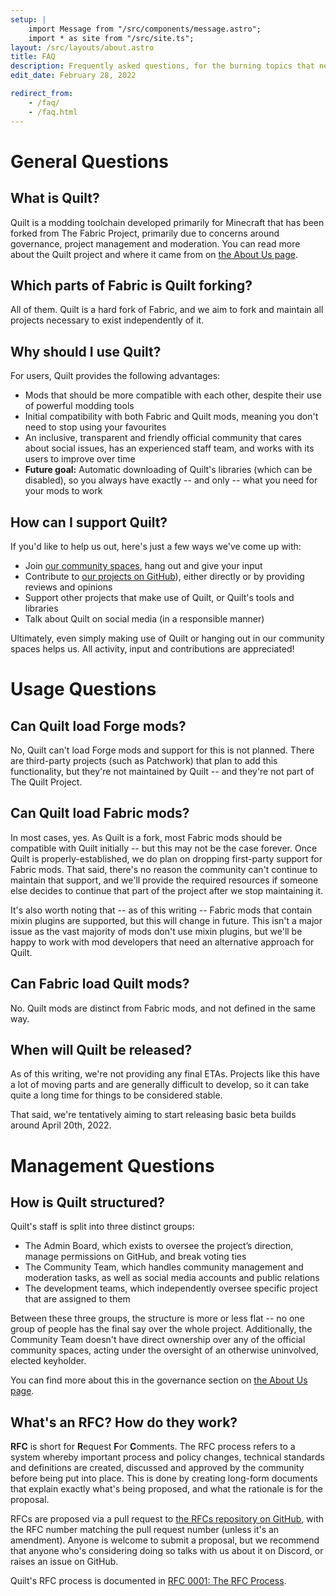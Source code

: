 ```yaml
---
setup: |
    import Message from "/src/components/message.astro";
    import * as site from "/src/site.ts";
layout: /src/layouts/about.astro
title: FAQ
description: Frequently asked questions, for the burning topics that need addressing regularly.
edit_date: February 28, 2022

redirect_from:
    - /faq/
    - /faq.html
---
```


# General Questions

<Message>

## What is Quilt?

Quilt is a modding toolchain developed primarily for Minecraft that has been forked from The Fabric Project, primarily
due to concerns around governance, project management and moderation. You can read more about the Quilt project and
where it came from on [the About Us page](/about/).

</Message>
<Message>

## Which parts of Fabric is Quilt forking?

All of them. Quilt is a hard fork of Fabric, and we aim to fork and maintain all projects necessary to exist
independently of it.

</Message>
<Message>

## Why should I use Quilt?

For users, Quilt provides the following advantages:

-   Mods that should be more compatible with each other, despite their use of powerful modding tools
-   Initial compatibility with both Fabric and Quilt mods, meaning you don't need to stop using your favourites
-   An inclusive, transparent and friendly official community that cares about social issues, has an experienced staff
    team, and works with its users to improve over time
-   **Future goal:** Automatic downloading of Quilt's libraries (which can be disabled), so you always have exactly --
    and only -- what you need for your mods to work

</Message>
<Message>

## How can I support Quilt?

If you'd like to help us out, here's just a few ways we've come up with:

-   Join [our community spaces](/community/), hang out and give your input
-   Contribute to <a href={site.github_link}>our projects on GitHub</a>), either directly or by providing reviews and
    opinions
-   Support other projects that make use of Quilt, or Quilt's tools and libraries
-   Talk about Quilt on social media (in a responsible manner)

<!-- # "* Help with ongoing costs by [supporting us financially on OpenCollective](https://opencollective.com/quiltmc)" -->

Ultimately, even simply making use of Quilt or hanging out in our community spaces helps us. All activity, input and
contributions are appreciated!

</Message>

# Usage Questions

<Message>

## Can Quilt load Forge mods?

No, Quilt can't load Forge mods and support for this is not planned. There are third-party projects (such as Patchwork)
that plan to add this functionality, but they're not maintained by Quilt -- and they're not part of The Quilt Project.

</Message>
<Message>

## Can Quilt load Fabric mods?

In most cases, yes. As Quilt is a fork, most Fabric mods should be compatible with Quilt initially -- but this may not be
the case forever. Once Quilt is properly-established, we do plan on dropping first-party support for Fabric mods. That
said, there's no reason the community can't continue to maintain that support, and we'll provide the required resources
if someone else decides to continue that part of the project after we stop maintaining it.

It's also worth noting that -- as of this writing -- Fabric mods that contain mixin plugins are supported, but this
will change in future. This isn't a major issue as the vast majority of mods don't use mixin plugins, but we'll be happy
to work with mod developers that need an alternative approach for Quilt.

</Message>
<Message>

## Can Fabric load Quilt mods?

No. Quilt mods are distinct from Fabric mods, and not defined in the same way.

</Message>
<Message>

## When will Quilt be released?

As of this writing, we're not providing any final ETAs. Projects like this have a lot of moving parts and are generally
difficult to develop, so it can take quite a long time for things to be considered stable.

That said, we're tentatively aiming to start releasing basic beta builds around April 20th, 2022.
[<i class="fas fa-cannabis has-text-dark is-pulled-right"></i>](https://www.youtube.com/watch?v=DJfg39WkMvE)

</Message>

# Management Questions

<Message>

## How is Quilt structured?

Quilt's staff is split into three distinct groups:

-   The Admin Board, which exists to oversee the project’s direction, manage permissions on GitHub, and break voting ties
-   The Community Team, which handles community management and moderation tasks, as well as social media accounts and public relations
-   The development teams, which independently oversee specific project that are assigned to them

Between these three groups, the structure is more or less flat -- no one group of people has the final say over the
whole project. Additionally, the Community Team doesn't have direct ownership over any of the official community
spaces, acting under the oversight of an otherwise uninvolved, elected keyholder.

You can find more about this in the governance section on [the About Us page](/about/#governance).

</Message>
<Message>

## What's an RFC? How do they work?

**RFC** is short for **R**equest **F**or **C**omments. The RFC process refers to a system whereby important process and
policy changes, technical standards and definitions are created, discussed and approved by the community before being
put into place. This is done by creating long-form documents that explain exactly what's being proposed, and what the
rationale is for the proposal.

RFCs are proposed via a pull request to [the RFCs repository on GitHub](https://github.com/QuiltMC/rfcs), with the RFC
number matching the pull request number (unless it's an amendment). Anyone is welcome to submit a proposal, but we
recommend that anyone who's considering doing so talks with us about it on Discord, or raises an issue on GitHub.

Quilt's RFC process is documented in
[RFC 0001: The RFC Process](https://github.com/QuiltMC/rfcs/blob/master/structure/0001-rfc-process.md).

</Message>
